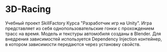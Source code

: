 # 3D-Racing
Учебный проект SkillFactory Курса "Разработчик игр на Unity".
Игра представляет из себя однопользовательские гонки с прохождением трасс на время.
Модель и текстуры автомобиля созданы в Blender. Для внедрения зависимостей используется Dependency Injection контейнер, в котором зависимости передаются через установку свойств.
